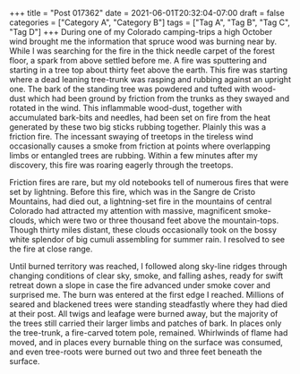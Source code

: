 +++
title = "Post 017362"
date = 2021-06-01T20:32:04-07:00
draft = false
categories = ["Category A", "Category B"]
tags = ["Tag A", "Tag B", "Tag C", "Tag D"]
+++
During one of my Colorado camping-trips a high October wind brought me the information that spruce wood was burning near by. While I was searching for the fire in the thick needle carpet of the forest floor, a spark from above settled before me. A fire was sputtering and starting in a tree top about thirty feet above the earth. This fire was starting where a dead leaning tree-trunk was rasping and rubbing against an upright one. The bark of the standing tree was powdered and tufted with wood-dust which had been ground by friction from the trunks as they swayed and rotated in the wind. This inflammable wood-dust, together with accumulated bark-bits and needles, had been set on fire from the heat generated by these two big sticks rubbing together. Plainly this was a friction fire. The incessant swaying of treetops in the tireless wind occasionally causes a smoke from friction at points where overlapping limbs or entangled trees are rubbing. Within a few minutes after my discovery, this fire was roaring eagerly through the treetops.

Friction fires are rare, but my old notebooks tell of numerous fires that were set by lightning. Before this fire, which was in the Sangre de Cristo Mountains, had died out, a lightning-set fire in the mountains of central Colorado had attracted my attention with massive, magnificent smoke-clouds, which were two or three thousand feet above the mountain-tops. Though thirty miles distant, these clouds occasionally took on the bossy white splendor of big cumuli assembling for summer rain. I resolved to see the fire at close range.

Until burned territory was reached, I followed along sky-line ridges through changing conditions of clear sky, smoke, and falling ashes, ready for swift retreat down a slope in case the fire advanced under smoke cover and surprised me. The burn was entered at the first edge I reached. Millions of seared and blackened trees were standing steadfastly where they had died at their post. All twigs and leafage were burned away, but the majority of the trees still carried their larger limbs and patches of bark. In places only the tree-trunk, a fire-carved totem pole, remained. Whirlwinds of flame had moved, and in places every burnable thing on the surface was consumed, and even tree-roots were burned out two and three feet beneath the surface.
